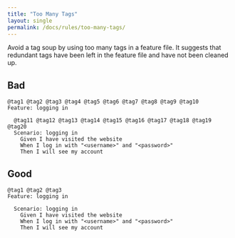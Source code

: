 ```yaml
---
title: "Too Many Tags"
layout: single
permalink: /docs/rules/too-many-tags/
---
```


Avoid a tag soup by using too many tags in a feature file. It suggests that redundant tags have been left in the feature file and have not been cleaned up.

## Bad

```gherkin
@tag1 @tag2 @tag3 @tag4 @tag5 @tag6 @tag7 @tag8 @tag9 @tag10
Feature: logging in

  @tag11 @tag12 @tag13 @tag14 @tag15 @tag16 @tag17 @tag18 @tag19 @tag20
  Scenario: logging in
    Given I have visited the website
    When I log in with "<username>" and "<password>"
    Then I will see my account
```

## Good

```gherkin
@tag1 @tag2 @tag3
Feature: logging in

  Scenario: logging in
    Given I have visited the website
    When I log in with "<username>" and "<password>"
    Then I will see my account
```
